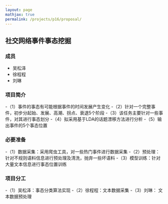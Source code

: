 ```yaml
---
layout: page
mathjax: true
permalink: /projects/p16/proposal/
---
```


## 社交网络事件事态挖掘

### 成员

- 吴松泽
- 徐程程
- 刘琳

### 项目简介
-（1）事件的事态有可能根据事件的时间发展产生变化
-（2）针对一个完整事件，初步分起始、发展、高潮、拐点、衰退5个阶段
-（3）该任务主要针对一些事件，对其进行事态划分
-（4）拟采用基于LDA的话题漂移方法进行分析
-（5）输出事件的5个事态位置

### 必要准备
-（1）数据采集：采用爬虫工具，对一些热门事件进行数据采集
-（2）预处理：针对不规则语料信息进行预处理及清洗，抛弃一些坏语料
-（3）模型训练：针对大量文本信息进行事态位置训练

### 项目分工
-（1）吴松泽：事态分类算法实现
-（2）徐程程：文本数据采集
-（3）刘琳：  文本数据预处理
